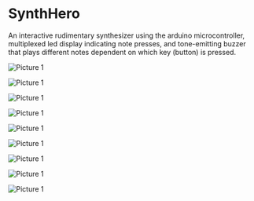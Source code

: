# SynthHero
An interactive rudimentary synthesizer using the arduino microcontroller, multiplexed led display indicating note presses, and tone-emitting buzzer that plays different notes dependent on which key (button) is pressed. 

![Picture 1](https://raw.github.com/deonzoss/SynthHero/master/IMG_8045.JPG)

![Picture 1](https://raw.github.com/deonzoss/SynthHero/master/unnamed.jpg)

![Picture 1](https://raw.github.com/deonzoss/SynthHero/master/unnamed%20(1).jpg)

![Picture 1](https://raw.github.com/deonzoss/SynthHero/master/unnamed%20(2).jpg)

![Picture 1](https://raw.github.com/deonzoss/SynthHero/master/unnamed%20(3).jpg)

![Picture 1](https://raw.github.com/deonzoss/SynthHero/master/unnamed%20(4).jpg)

![Picture 1](https://raw.github.com/deonzoss/SynthHero/master/3.jpg)

![Picture 1](https://raw.github.com/deonzoss/SynthHero/master/2.jpg)

![Picture 1](https://raw.github.com/deonzoss/SynthHero/master/1.jpg)
